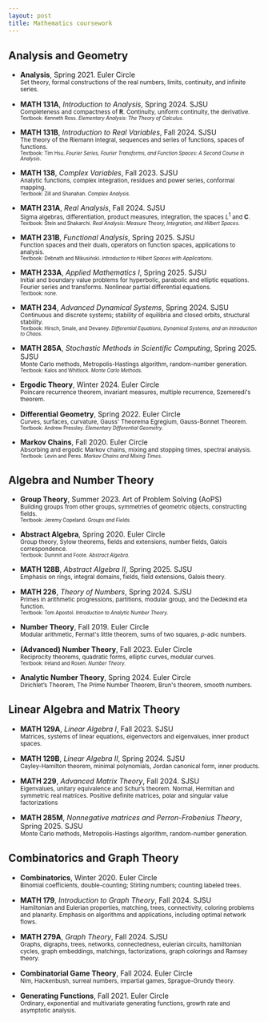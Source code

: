 ```yaml
---
layout: post
title: Mathematics coursework
---
```


## Analysis and Geometry 

- **Analysis**, Spring 2021. Euler Circle  <br>
  <small>Set theory, formal constructions of the real numbers, limits, continuity, and infinite series.</small> <br>

- **MATH 131A**, *Introduction to Analysis*, Spring 2024. SJSU <br>
  <small>Completeness and compactness of **R**. Continuity, uniform continuity, the derivative.</small> <br>
  <small><small>Textbook: Kenneth Ross. <i>Elementary Analysis: The Theory of Calculus</i>.</small></small>

- **MATH 131B**, *Introduction to Real Variables*, Fall 2024. SJSU <br>
  <small>The theory of the Riemann integral, sequences and series of functions, spaces of functions.</small> <br>
  <small><small>Textbook: Tim Hsu. <i>Fourier Series, Fourier Transforms, and Function Spaces: A Second Course in Analysis</i>.</small></small>

- **MATH 138**, *Complex Variables*, Fall 2023. SJSU <br>
  <small>Analytic functions, complex integration, residues and power series, conformal mapping.</small> <br>
  <small><small>Textbook: Zill and Shanahan. <i>Complex Analysis</i>.</small></small>

- **MATH 231A**, *Real Analysis*, Fall 2024. SJSU <br>
  <small>Sigma algebras, differentiation, product measures, integration, the spaces *L*<sup>1</sup> and **C**.</small> <br>
  <small><small>Textbook: Stein and Shakarchi. <i>Real Analysis: Measure Theory, Integration, and Hilbert Spaces</i>.</small></small>

- **MATH 231B**, *Functional Analysis*, Spring 2025. SJSU <br>
  <small>Function spaces and their duals, operators on function spaces, applications to analysis.</small> <br>
  <small><small>Textbook: Debnath and Mikusiński. <i>Introduction to Hilbert Spaces with Applications</i>.</small></small>

- **MATH 233A**, *Applied Mathematics I*, Spring 2025. SJSU <br>
  <small>Initial and boundary value problems for hyperbolic, parabolic and elliptic equations. Fourier series and transforms. Nonlinear partial differential equations.</small> <br>
  <small><small>Textbook: none. <i></i></small></small>

- **MATH 234**, *Advanced Dynamical Systems*, Spring 2024. SJSU <br>
  <small>Continuous and discrete systems; stability of equilibria and closed orbits, structural stability.</small> <br>
  <small><small>Textbook: Hirsch, Smale, and Devaney. <i>Differential Equations, Dynamical Systems, and an Introduction to Chaos.</i></small></small>

- **MATH 285A**, *Stochastic Methods in Scientific Computing*, Spring 2025. SJSU <br>
  <small>Monte Carlo methods, Metropolis-Hastings algorithm, random-number generation.</small> <br>
  <small><small>Textbook: Kalos and Whitlock. <i>Monte Carlo Methods.</i></small></small>

- **Ergodic Theory**, Winter 2024. Euler Circle <br>
  <small>Poincare recurrence theorem, invariant measures, multiple recurrence, Szemeredi's theorem.</small>

- **Differential Geometry**, Spring 2022. Euler Circle <br>
  <small>Curves, surfaces, curvature, Gauss' Theorema Egregium, Gauss-Bonnet Theorem.</small> <br>
  <small><small>Textbook: Andrew Pressley. <i>Elementary Differential Geometry.</i></small></small>
  

- **Markov Chains**, Fall 2020. Euler Circle <br>
  <small>Absorbing and ergodic Markov chains, mixing and stopping times, spectral analysis.</small> <br>
  <small><small>Textbook: Levin and Peres. <i>Markov Chains and Mixing Times.</i></small></small>

## Algebra and Number Theory

- **Group Theory**, Summer 2023. Art of Problem Solving (AoPS) <br>
  <small>Building groups from other groups, symmetries of geometric objects, constructing fields.</small> <br>
  <small><small>Textbook: Jeremy Copeland. <i>Groups and Fields.</i></small></small>

- **Abstract Algebra**, Spring 2020. Euler Circle <br>
  <small>Group theory, Sylow theorems, fields and extensions, number fields, Galois correspondence.</small> <br>
  <small><small>Textbook: Dummit and Foote. <i>Abstract Algebra.</i></small></small>

- **MATH 128B**, *Abstract Algebra II*, Spring 2025. SJSU <br>
  <small>Emphasis on rings, integral domains, fields, field extensions, Galois theory.</small>

- **MATH 226**, *Theory of Numbers*, Spring 2024. SJSU <br>
  <small>Primes in arithmetic progressions, partitions, modular group, and the Dedekind eta function.</small> <br>
  <small><small>Textbook: Tom Apostol. <i>Introduction to Analytic Number Theory.</i></small></small>

- **Number Theory**, Fall 2019. Euler Circle <br>
  <small>Modular arithmetic, Fermat's little theorem, sums of two squares, *p*-adic numbers.</small>

- **(Advanced) Number Theory**, Fall 2023. Euler Circle <br>
  <small>Reciprocity theorems, quadratic forms, elliptic curves, modular curves.</small> <br>
  <small><small>Textbook: Ireland and Rosen. <i>Number Theory.</i></small></small>
  
- **Analytic Number Theory**, Spring 2024. Euler Circle <br>
  <small>Dirichlet’s Theorem, The Prime Number Theorem, Brun's theorem, smooth numbers.</small>

## Linear Algebra and Matrix Theory

- **MATH 129A**, *Linear Algebra I*, Fall 2023. SJSU <br>
  <small>Matrices, systems of linear equations, eigenvectors and eigenvalues, inner product spaces.</small>
  
- **MATH 129B**, *Linear Algebra II*, Spring 2024. SJSU <br>
  <small>Cayley-Hamilton theorem, minimal polynomials, Jordan canonical form, inner products.</small>

- **MATH 229**, *Advanced Matrix Theory*, Fall 2024. SJSU <br>
  <small>Eigenvalues, unitary equivalence and Schur’s theorem. Normal, Hermitian and symmetric real matrices. Positive definite matrices, polar and singular value factorizations</small>

- **MATH 285M**, *Nonnegative matrices and Perron-Frobenius Theory*, Spring 2025. SJSU <br>
  <small>Monte Carlo methods, Metropolis-Hastings algorithm, random-number generation.</small>

## Combinatorics and Graph Theory

- **Combinatorics**, Winter 2020. Euler Circle <br>
  <small>Binomial coefficients, double-counting; Stirling numbers; counting labeled trees.</small>

- **MATH 179**, *Introduction to Graph Theory*, Fall 2024. SJSU <br>
  <small>Hamiltonian and Eulerian properties, matching, trees, connectivity, coloring problems and planarity. Emphasis on algorithms and applications, including optimal network flows.</small>

- **MATH 279A**, *Graph Theory*, Fall 2024. SJSU <br>
  <small>Graphs, digraphs, trees, networks, connectedness, eulerian circuits, hamiltonian cycles, graph embeddings, matchings, factorizations, graph colorings and Ramsey theory.</small>

- **Combinatorial Game Theory**, Fall 2024. Euler Circle <br>
  <small>Nim, Hackenbush, surreal numbers, impartial games, Sprague-Grundy theory.</small>

- **Generating Functions**, Fall 2021. Euler Circle <br>
  <small>Ordinary, exponential and multivariate generating functions, growth rate and asymptotic analysis.</small>


